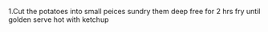1.Cut the potatoes into small peices 
sundry them
deep free for 2 hrs 
fry until golden 
serve hot with ketchup 